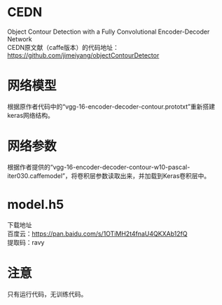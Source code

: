# CEDN
Object Contour Detection with a Fully Convolutional Encoder-Decoder Network  
CEDN原文献（caffe版本）的代码地址：https://github.com/jimeiyang/objectContourDetector

# 网络模型
根据原作者代码中的“vgg-16-encoder-decoder-contour.prototxt”重新搭建keras网络结构。

# 网络参数
根据作者提供的“vgg-16-encoder-decoder-contour-w10-pascal-iter030.caffemodel”，将卷积层参数读取出来，并加载到Keras卷积层中。

# model.h5
下载地址  
百度云：https://pan.baidu.com/s/1OTiMH2t4fnaU4QKXAb12fQ  
提取码：ravy

# 注意
只有运行代码，无训练代码。

